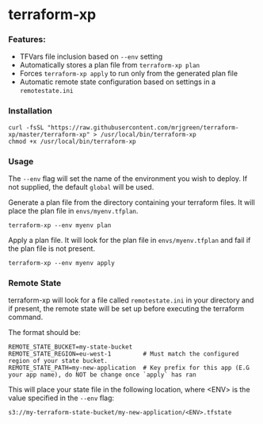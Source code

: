 # terraform-xp

### Features:

* TFVars file inclusion based on `--env` setting
* Automatically stores a plan file from `terraform-xp plan`
* Forces `terraform-xp apply` to run only from the generated plan file
* Automatic remote state configuration based on settings in a `remotestate.ini`

### Installation

    curl -fsSL "https://raw.githubusercontent.com/mrjgreen/terraform-xp/master/terraform-xp" > /usr/local/bin/terraform-xp
    chmod +x /usr/local/bin/terraform-xp
    
### Usage

The `--env` flag will set the name of the environment you wish to deploy. If not supplied, the default `global` will be used.

Generate a plan file from the directory containing your terraform files. It will place the plan file in `envs/myenv.tfplan`.

    terraform-xp --env myenv plan
    

Apply a plan file. It will look for the plan file in `envs/myenv.tfplan` and fail if the plan file is not present.

    terraform-xp --env myenv apply
    
### Remote State

terraform-xp will look for a file called `remotestate.ini` in your directory and if present, the remote state will be set up before executing the terraform command.

The format should be:

    REMOTE_STATE_BUCKET=my-state-bucket
    REMOTE_STATE_REGION=eu-west-1         # Must match the configured region of your state bucket.
    REMOTE_STATE_PATH=my-new-application  # Key prefix for this app (E.G your app name), do NOT be change once `apply` has ran


This will place your state file in the following location, where \<ENV\> is the value specified in the `--env` flag:

    s3://my-terraform-state-bucket/my-new-application/<ENV>.tfstate

